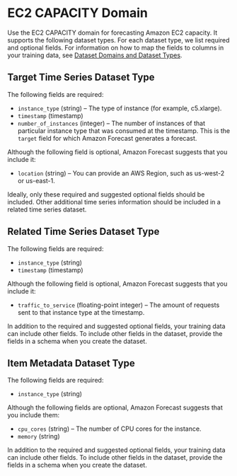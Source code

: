 # EC2 CAPACITY Domain<a name="ec2-capacity-domain"></a>

Use the EC2 CAPACITY domain for forecasting Amazon EC2 capacity\. It supports the following dataset types\. For each dataset type, we list required and optional fields\. For information on how to map the fields to columns in your training data, see [Dataset Domains and Dataset Types](howitworks-datasets-groups.md#howitworks-dataset-domainstypes)\.

## Target Time Series Dataset Type<a name="target-time-series-type-ec2-capacity-domain"></a>

The following fields are required: 
+ `instance_type` \(string\) – The type of instance \(for example, c5\.xlarge\)\.
+ `timestamp` \(timestamp\)
+ `number_of_instances` \(integer\) – The number of instances of that particular instance type that was consumed at the timestamp\. This is the `target` field for which Amazon Forecast generates a forecast\.

Although the following field is optional, Amazon Forecast suggests that you include it:
+ `location` \(string\) – You can provide an AWS Region, such as us\-west\-2 or us\-east\-1\.

Ideally, only these required and suggested optional fields should be included\. Other additional time series information should be included in a related time series dataset\.

## Related Time Series Dataset Type<a name="related-time-series-type-ec2-capacity-domain"></a>

The following fields are required: 
+ `instance_type` \(string\)
+ `timestamp` \(timestamp\)

Although the following field is optional, Amazon Forecast suggests that you include it:
+ `traffic_to_service` \(floating\-point integer\) – The amount of requests sent to that instance type at the timestamp\.

In addition to the required and suggested optional fields, your training data can include other fields\. To include other fields in the dataset, provide the fields in a schema when you create the dataset\.

## Item Metadata Dataset Type<a name="item-metadata-type-ec2-capacity-domain"></a>

The following fields are required: 
+ `instance_type` \(string\)

Although the following fields are optional, Amazon Forecast suggests that you include them:
+ `cpu_cores` \(string\) – The number of CPU cores for the instance\.
+ `memory` \(string\)

In addition to the required and suggested optional fields, your training data can include other fields\. To include other fields in the dataset, provide the fields in a schema when you create the dataset\.